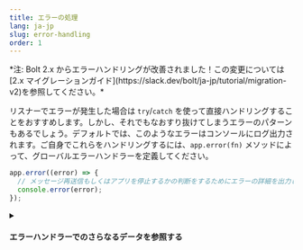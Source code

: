 ```yaml
---
title: エラーの処理
lang: ja-jp
slug: error-handling
order: 1
---
```


<div class="section-content">
*注: Bolt 2.x からエラーハンドリングが改善されました！この変更については [2.x マイグレーションガイド](https://slack.dev/bolt/ja-jp/tutorial/migration-v2)を参照してください。*

リスナーでエラーが発生した場合は `try`/`catch` を使って直接ハンドリングすることをおすすめします。しかし、それでもなおすり抜けてしまうエラーのパターンもあるでしょう。デフォルトでは、このようなエラーはコンソールにログ出力されます。ご自身でこれらをハンドリングするには、`app.error(fn)` メソッドによって、グローバルエラーハンドラーを定義してください。
</div>

```javascript
app.error((error) => {
  // メッセージ再送信もしくはアプリを停止するかの判断をするためにエラーの詳細を出力して確認
  console.error(error);
});
```

<details class="secondary-wrapper">
<summary class="section-head" markdown="0">
<h4 class="section-head">エラーハンドラーでのさらなるデータを参照する</h4>
</summary>

<div class="secondary-content" markdown="0">
グローバルエラーハンドラーでリクエストからのデータをログする必要があるでしょう。または、単に Bolt で指定した `logger` を利用したい場合があるでしょう。

バージョン 3.8.0 から初め、 `extendedErrorHandler: true` をコンストラクターに渡すとリクエストの `error` 、 `logger` 、 `context` 、 `body`を含むオブジェクトがエラーハンドラーに追加されます。

リクエストライフサイクル中に、どの時点でもエラーは生じることがあります(例： `context` での特定したプロパティを指定する前に)。また、 `body` オブジェクトに利用できるデータはイベントによって異なります。これらの理由のため、値を利用する前に `context` と `body` オブジェクトに指定するプロパティの有無を確認することをおすすめします。
</div>

```javascript
const { App } = require('@slack/bolt');

const app = new App({
  signingSecret: process.env.SLACK_SIGNING_SECRET,
  token: process.env.SLACK_BOT_TOKEN,
  extendedErrorHandler: true,
});

app.error(({ error, logger, context, body }) => {
  // Bolt で指定した logger を使ってエラーをログ出力させる
  logger.error(error);

  if (context.teamId) {
    // デバッグ目的で、`teamId` を使う
  }
});
```

</details>
